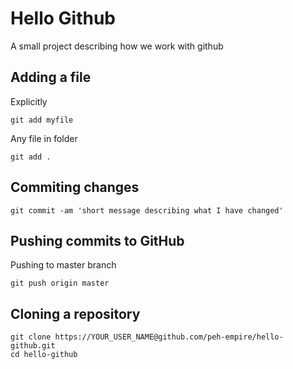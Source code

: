 # Hello Github
A small project describing how we work with github

## Adding a file

Explicitly
```console
git add myfile
```
Any file in folder
```console
git add .
```
## Commiting changes
```console
git commit -am 'short message describing what I have changed'
```
## Pushing commits to GitHub
Pushing to master branch
```console
git push origin master
```
## Cloning a repository
```console
git clone https://YOUR_USER_NAME@github.com/peh-empire/hello-github.git
cd hello-github
```
